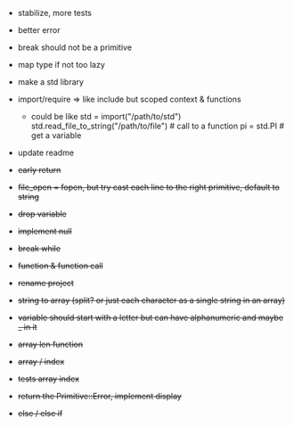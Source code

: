 
- stabilize, more tests
- better error
- break should not be a primitive
- map type if not too lazy
- make a std library
- import/require => like include but scoped context & functions
    - could be like 
        std = import("/path/to/std")
        std.read_file_to_string("/path/to/file") # call to a function
        pi = std.PI # get a variable
        
- update readme

- <s>early return</s>
- <s>file_open = fopen, but try cast each line to the right primitive, default to string</s>
- <s>drop variable</s>
- <s>implement null</s>
- <s>break while</s>
- <s>function & function call</s>
- <s> rename project </s>
- <s>string to array (split? or just each character as a single string in an array)</s>
- <s>variable should start with a letter but can have alphanumeric and maybe _ in it</s>
- <s>array len function</s>
- <s>array / index</s>
- <s>tests array index</s>
- <s>return the Primitive::Error, implement display</s>
- <s>else / else if</s>